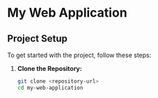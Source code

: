 # My Web Application
## Project Setup
To get started with the project, follow
these steps:
1. **Clone the Repository:**
   ```sh
   git clone <repository-url>
   cd my-web-application
   ```